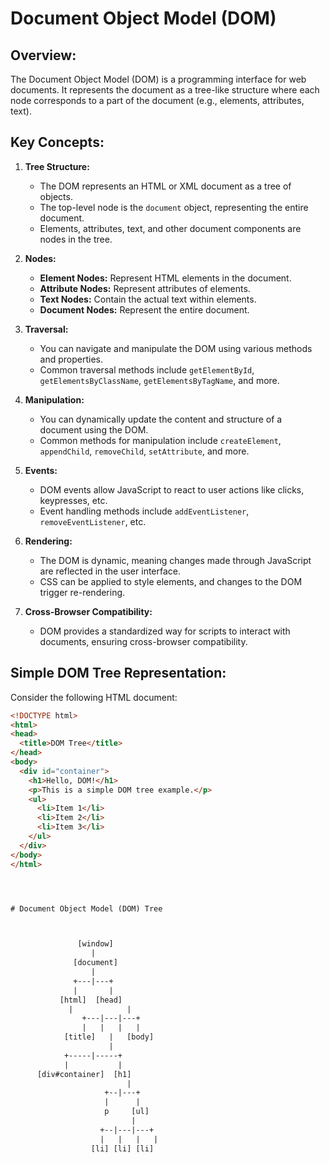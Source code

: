 # Document Object Model (DOM)

## Overview:

The Document Object Model (DOM) is a programming interface for web documents. It represents the document as a tree-like structure where each node corresponds to a part of the document (e.g., elements, attributes, text).

## Key Concepts:

1. **Tree Structure:**
   - The DOM represents an HTML or XML document as a tree of objects.
   - The top-level node is the `document` object, representing the entire document.
   - Elements, attributes, text, and other document components are nodes in the tree.

2. **Nodes:**
   - **Element Nodes:** Represent HTML elements in the document.
   - **Attribute Nodes:** Represent attributes of elements.
   - **Text Nodes:** Contain the actual text within elements.
   - **Document Nodes:** Represent the entire document.

3. **Traversal:**
   - You can navigate and manipulate the DOM using various methods and properties.
   - Common traversal methods include `getElementById`, `getElementsByClassName`, `getElementsByTagName`, and more.

4. **Manipulation:**
   - You can dynamically update the content and structure of a document using the DOM.
   - Common methods for manipulation include `createElement`, `appendChild`, `removeChild`, `setAttribute`, and more.

5. **Events:**
   - DOM events allow JavaScript to react to user actions like clicks, keypresses, etc.
   - Event handling methods include `addEventListener`, `removeEventListener`, etc.

6. **Rendering:**
   - The DOM is dynamic, meaning changes made through JavaScript are reflected in the user interface.
   - CSS can be applied to style elements, and changes to the DOM trigger re-rendering.

7. **Cross-Browser Compatibility:**
   - DOM provides a standardized way for scripts to interact with documents, ensuring cross-browser compatibility.

## Simple DOM Tree Representation:

Consider the following HTML document:

```html
<!DOCTYPE html>
<html>
<head>
  <title>DOM Tree</title>
</head>
<body>
  <div id="container">
    <h1>Hello, DOM!</h1>
    <p>This is a simple DOM tree example.</p>
    <ul>
      <li>Item 1</li>
      <li>Item 2</li>
      <li>Item 3</li>
    </ul>
  </div>
</body>
</html>




# Document Object Model (DOM) Tree



               [window]
                  |
              [document]
                  |
              +---|---+
              |       |
           [html]  [head]
             |            |
                +---|---|---+
                |   |   |   |
            [title]   |   [body]
                      |
            +-----|-----+
            |           |
      [div#container]  [h1]
                          |
                     +--|---+
                     |      |
                     p     [ul]
                           |
                    +--|---|---+
                    |   |   |   |
                  [li] [li] [li]
